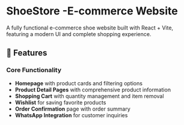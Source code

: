 # ShoeStore -E-commerce Website

A fully functional e-commerce shoe website built with React + Vite, featuring a modern UI and complete shopping experience.

## 🎯 Features

### Core Functionality
- **Homepage** with product cards and filtering options
- **Product Detail Pages** with comprehensive product information
- **Shopping Cart** with quantity management and item removal
- **Wishlist** for saving favorite products
- **Order Confirmation** page with order summary
- **WhatsApp Integration** for customer inquiries
